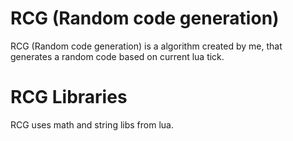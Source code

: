 # RCG (Random code generation)
RCG (Random code generation) is a algorithm created by me, that generates a random code based on current lua tick.

# RCG Libraries
RCG uses math and string libs from lua.
